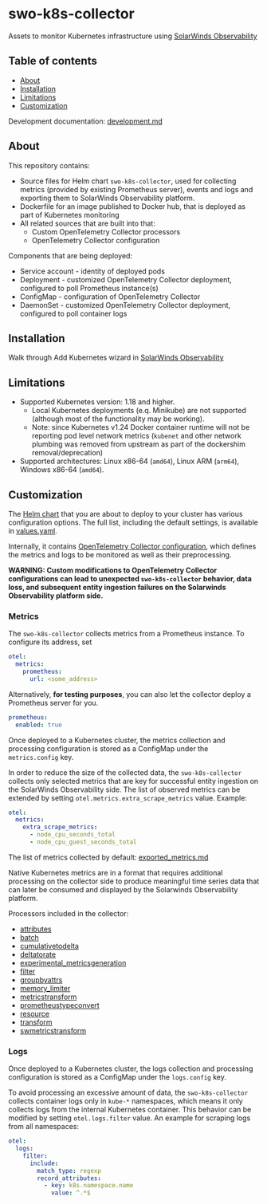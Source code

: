  # swo-k8s-collector

Assets to monitor Kubernetes infrastructure using [SolarWinds Observability](https://documentation.solarwinds.com/en/success_center/observability/default.htm#cshid=gh-k8s-collector)

## Table of contents

- [About](#about)
- [Installation](#installation)
- [Limitations](#limitations)
- [Customization](#customization)

Development documentation: [development.md](doc/development.md)

## About

This repository contains:

- Source files for Helm chart `swo-k8s-collector`, used for collecting metrics (provided by existing Prometheus server), events and logs and exporting them to SolarWinds Observability platform.
- Dockerfile for an image published to Docker hub, that is deployed as part of Kubernetes monitoring
- All related sources that are built into that:
  - Custom OpenTelemetry Collector processors  
  - OpenTelemetry Collector configuration

Components that are being deployed:

- Service account - identity of deployed pods
- Deployment - customized OpenTelemetry Collector deployment, configured to poll Prometheus instance(s)
- ConfigMap - configuration of OpenTelemetry Collector
- DaemonSet - customized OpenTelemetry Collector deployment, configured to poll container logs

## Installation

Walk through Add Kubernetes wizard in [SolarWinds Observability](https://documentation.solarwinds.com/en/success_center/observability/default.htm#cshid=gh-k8s-collector)

## Limitations

- Supported Kubernetes version: 1.18 and higher.
  - Local Kubernetes deployments (e.q. Minikube) are not supported (although most of the functionality may be working).
  - Note: since Kubernetes v1.24 Docker container runtime will not be reporting pod level network metrics (`kubenet` and other network plumbing was removed from upstream as part of the dockershim removal/deprecation)
- Supported architectures: Linux x86-64 (`amd64`), Linux ARM (`arm64`), Windows x86-64 (`amd64`).

## Customization

The [Helm chart](deploy/helm/Chart.yaml) that you are about to deploy to your cluster has various configuration options. The full list, including the default settings, is available in [values.yaml](deploy/helm/values.yaml).

Internally, it contains [OpenTelemetry Collector configuration](https://opentelemetry.io/docs/collector/configuration/), which defines the metrics and logs to be monitored as well as their preprocessing.

**WARNING: Custom modifications to OpenTelemetry Collector configurations can lead to unexpected `swo-k8s-collector` behavior, data loss, and subsequent entity ingestion failures on the Solarwinds Observability platform side.**

### Metrics

The `swo-k8s-collector` collects metrics from a Prometheus instance. To configure its address, set

```yaml
otel:
  metrics:
    prometheus:
      url: <some_address>
```

Alternatively, **for testing purposes**, you can also let the collector deploy a Prometheus server for you.

```yaml
prometheus:
  enabled: true
```

Once deployed to a Kubernetes cluster, the metrics collection and processing configuration is stored as a ConfigMap under the `metrics.config` key.

In order to reduce the size of the collected data, the `swo-k8s-collector` collects only selected metrics that are key for successful entity ingestion on the SolarWinds Observability side. The list of observed metrics can be extended by setting `otel.metrics.extra_scrape_metrics` value. Example:

```yaml
otel:
  metrics:
    extra_scrape_metrics:
      - node_cpu_seconds_total
      - node_cpu_guest_seconds_total
```

The list of metrics collected by default: [exported_metrics.md](doc/exported_metrics.md)

Native Kubernetes metrics are in a format that requires additional processing on the collector side to produce meaningful time series data that can later be consumed and displayed by the Solarwinds Observability platform.

Processors included in the collector:

- [attributes](https://github.com/open-telemetry/opentelemetry-collector-contrib/tree/main/processor/attributesprocessor)
- [batch](https://github.com/open-telemetry/opentelemetry-collector/tree/main/processor/batchprocessor)
- [cumulativetodelta](https://github.com/open-telemetry/opentelemetry-collector-contrib/tree/main/processor/cumulativetodeltaprocessor)
- [deltatorate](https://github.com/open-telemetry/opentelemetry-collector-contrib/tree/main/processor/deltatorateprocessor)
- [experimental_metricsgeneration](https://github.com/open-telemetry/opentelemetry-collector-contrib/tree/main/processor/metricsgenerationprocessor)
- [filter](https://github.com/open-telemetry/opentelemetry-collector-contrib/tree/main/processor/filterprocessor)
- [groupbyattrs](https://github.com/open-telemetry/opentelemetry-collector-contrib/tree/main/processor/groupbyattrsprocessor)
- [memory_limiter](https://github.com/open-telemetry/opentelemetry-collector/tree/main/processor/memorylimiterprocessor)
- [metricstransform](https://github.com/open-telemetry/opentelemetry-collector-contrib/tree/main/processor/metricstransformprocessor)
- [prometheustypeconvert](https://github.com/solarwinds/swi-k8s-opentelemetry-collector/tree/master/src/processor/prometheustypeconverterprocessor)
- [resource](https://github.com/open-telemetry/opentelemetry-collector-contrib/tree/main/processor/resourceprocessor)
- [transform](https://github.com/open-telemetry/opentelemetry-collector-contrib/tree/main/processor/transformprocessor)
- [swmetricstransform](https://github.com/solarwinds/swi-k8s-opentelemetry-collector/tree/master/src/processor/swmetricstransformprocessor)

### Logs

Once deployed to a Kubernetes cluster, the logs collection and processing configuration is stored as a ConfigMap under the `logs.config` key.

To avoid processing an excessive amount of data, the `swo-k8s-collector` collects container logs only in `kube-*` namespaces, which means it only collects logs from the internal Kubernetes container. This behavior can be modified by setting `otel.logs.filter` value. An example for scraping logs from all namespaces:

```yaml
otel:
  logs:
    filter:
      include:
        match_type: regexp
        record_attributes:
          - key: k8s.namespace.name
            value: ^.*$
```
